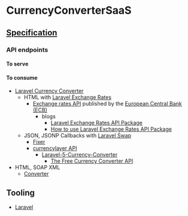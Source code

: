 # CurrencyConverterSaaS

## [Specification](https://github.com/noud/CurrencyConverterSaaS/blob/master/docs/VCN_Development_-_Assignment.pdf)

### API endpoints

#### To serve

#### To consume

- [Laravel Currency Converter](https://danielmellum.com/projects/currency-converter)
    - HTML with [Laravel Exchange Rates](https://github.com/ash-jc-allen/laravel-exchange-rates)
        - [Exchange rates API](http://exchangeratesapi.io) published by the [European Central Bank (ECB)](https://www.ecb.europa.eu)
            - blogs
                - [Laravel Exchange Rates API Package](https://laravel-news.com/laravel-exchange-rates-api-package)
                - [How to use Laravel Exchange Rates API Package](https://vebcodex.com/how-to-use-laravel-exchange-rates-api-package)
    - JSON, JSONP Callbacks with [Laravel Swap](https://github.com/florianv/laravel-swap)
        - [Fixer](https://fixer.io)
        - [currencylayer API](https://currencylayer.com)
            - [Laravel-5-Currency-Converter](https://libraries.io/github/blueskan/Laravel-5-Currency-Converter)
                - [The Free Currency Converter API](https://free.currencyconverterapi.com)
- HTML, SOAP XML
    - [Converter](http://currencyconverter.kowabunga.net/converter.asmx)

## Tooling

- [Laravel](https://github.com/noud/CurrencyConverterSaaS/blob/master/README_Laravel.md)

